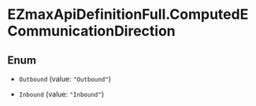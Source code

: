 # EZmaxApiDefinitionFull.ComputedECommunicationDirection

## Enum


* `Outbound` (value: `"Outbound"`)

* `Inbound` (value: `"Inbound"`)


